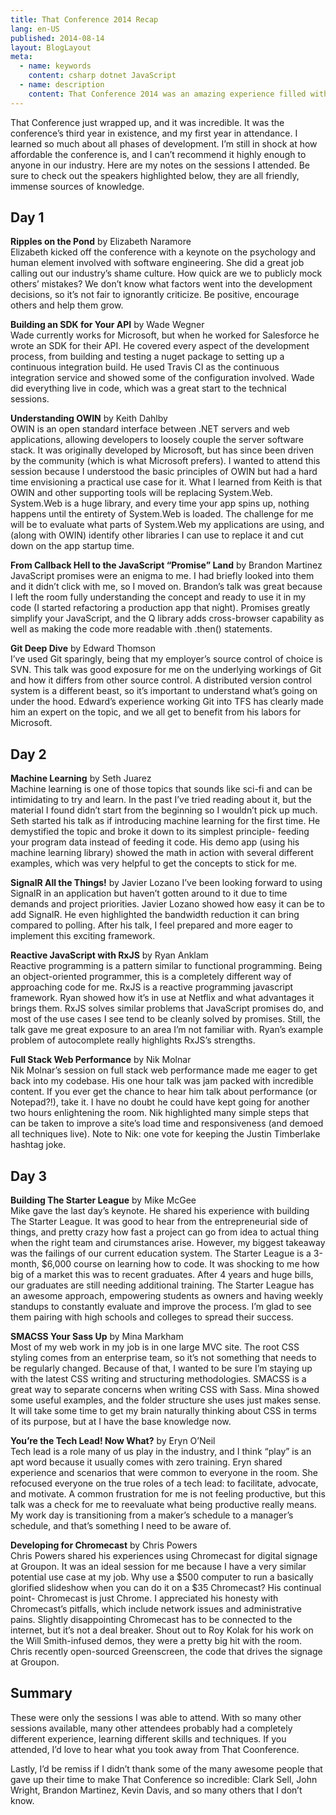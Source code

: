```yaml
---
title: That Conference 2014 Recap
lang: en-US
published: 2014-08-14
layout: BlogLayout
meta:
  - name: keywords
    content: csharp dotnet JavaScript
  - name: description
    content: That Conference 2014 was an amazing experience filled with meeting new people, leveling up skills, and learning new tools.
---
```


That Conference just wrapped up, and it was incredible. It was the conference’s third year in existence, and my first year in attendance. I learned so much about all phases of development. I’m still in shock at how affordable the conference is, and I can’t recommend it highly enough to anyone in our industry. Here are my notes on the sessions I attended. Be sure to check out the speakers highlighted below, they are all friendly, immense sources of knowledge.

## Day 1
**Ripples on the Pond** by Elizabeth Naramore  
Elizabeth kicked off the conference with a keynote on the psychology and human element involved with software engineering. She did a great job calling out our industry’s shame culture. How quick are we to publicly mock others’ mistakes? We don’t know what factors went into the development decisions, so it’s not fair to ignorantly criticize. Be positive, encourage others and help them grow.

**Building an SDK for Your API** by Wade Wegner  
Wade currently works for Microsoft, but when he worked for Salesforce he wrote an SDK for their API. He covered every aspect of the development process, from building and testing a nuget package to setting up a continuous integration build. He used Travis CI as the continuous integration service and showed some of the configuration involved. Wade did everything live in code, which was a great start to the technical sessions.

**Understanding OWIN** by Keith Dahlby  
OWIN is an open standard interface between .NET servers and web applications, allowing developers to loosely couple the server software stack. It was originally developed by Microsoft, but has since been driven by the community (which is what Microsoft prefers). I wanted to attend this session because I understood the basic principles of OWIN but had a hard time envisioning a practical use case for it. What I learned from Keith is that OWIN and other supporting tools will be replacing System.Web. System.Web is a huge library, and every time your app spins up, nothing happens until the entirety of System.Web is loaded. The challenge for me will be to evaluate what parts of System.Web my applications are using, and (along with OWIN) identify other libraries I can use to replace it and cut down on the app startup time.

**From Callback Hell to the JavaScript “Promise” Land** by Brandon Martinez  
JavaScript promises were an enigma to me. I had briefly looked into them and it didn’t click with me, so I moved on. Brandon’s talk was great because I left the room fully understanding the concept and ready to use it in my code (I started refactoring a production app that night). Promises greatly simplify your JavaScript, and the Q library adds cross-browser capability as well as making the code more readable with .then() statements.

**Git Deep Dive** by Edward Thomson  
I’ve used Git sparingly, being that my employer’s source control of choice is SVN. This talk was good exposure for me on the underlying workings of Git and how it differs from other source control. A distributed version control system is a different beast, so it’s important to understand what’s going on under the hood. Edward’s experience working Git into TFS has clearly made him an expert on the topic, and we all get to benefit from his labors for Microsoft.

## Day 2
**Machine Learning** by Seth Juarez  
Machine learning is one of those topics that sounds like sci-fi and can be intimidating to try and learn. In the past I’ve tried reading about it, but the material I found didn’t start from the beginning so I wouldn’t pick up much. Seth started his talk as if introducing machine learning for the first time. He demystified the topic and broke it down to its simplest principle- feeding your program data instead of feeding it code. His demo app (using his machine learning library) showed the math in action with several different examples, which was very helpful to get the concepts to stick for me.

**SignalR All the Things!** by Javier Lozano
I’ve been looking forward to using SignalR in an application but haven’t gotten around to it due to time demands and project priorities. Javier Lozano showed how easy it can be to add SignalR. He even highlighted the bandwidth reduction it can bring compared to polling. After his talk, I feel prepared and more eager to implement this exciting framework.

**Reactive JavaScript with RxJS** by Ryan Anklam  
Reactive programming is a pattern similar to functional programming. Being an object-oriented programmer, this is a completely different way of approaching code for me. RxJS is a reactive programming javascript framework. Ryan showed how it’s in use at Netflix and what advantages it brings them. RxJS solves similar problems that JavaScript promises do, and most of the use cases I see tend to be cleanly solved by promises. Still, the talk gave me great exposure to an area I’m not familiar with. Ryan’s example problem of autocomplete really highlights RxJS’s strengths.

**Full Stack Web Performance** by Nik Molnar  
Nik Molnar’s session on full stack web performance made me eager to get back into my codebase. His one hour talk was jam packed with incredible content. If you ever get the chance to hear him talk about performance (or Notepad?!), take it. I have no doubt he could have kept going for another two hours enlightening the room. Nik highlighted many simple steps that can be taken to improve a site’s load time and responsiveness (and demoed all techniques live). Note to Nik: one vote for keeping the Justin Timberlake hashtag joke.

## Day 3
**Building The Starter League** by Mike McGee  
Mike gave the last day’s keynote. He shared his experience with building The Starter League. It was good to hear from the entrepreneurial side of things, and pretty crazy how fast a project can go from idea to actual thing when the right team and cirumstances arise. However, my biggest takeaway was the failings of our current education system. The Starter League is a 3-month, $6,000 course on learning how to code. It was shocking to me how big of a market this was to recent graduates. After 4 years and huge bills, our graduates are still needing additional training. The Starter League has an awesome approach, empowering students as owners and having weekly standups to constantly evaluate and improve the process. I’m glad to see them pairing with high schools and colleges to spread their success.

**SMACSS Your Sass Up** by Mina Markham  
Most of my web work in my job is in one large MVC site. The root CSS styling comes from an enterprise team, so it’s not something that needs to be regularly changed. Because of that, I wanted to be sure I’m staying up with the latest CSS writing and structuring methodologies. SMACSS is a great way to separate concerns when writing CSS with Sass. Mina showed some useful examples, and the folder structure she uses just makes sense. It will take some time to get my brain naturally thinking about CSS in terms of its purpose, but at I have the base knowledge now.

**You’re the Tech Lead! Now What?** by Eryn O’Neil  
Tech lead is a role many of us play in the industry, and I think “play” is an apt word because it usually comes with zero training. Eryn shared experience and scenarios that were common to everyone in the room. She refocused everyone on the true roles of a tech lead: to facilitate, advocate, and motivate. A common frustration for me is not feeling productive, but this talk was a check for me to reevaluate what being productive really means. My work day is transitioning from a maker’s schedule to a manager’s schedule, and that’s something I need to be aware of.

**Developing for Chromecast** by Chris Powers  
Chris Powers shared his experiences using Chromecast for digital signage at Groupon. It was an ideal session for me because I have a very similar potential use case at my job. Why use a $500 computer to run a basically glorified slideshow when you can do it on a $35 Chromecast? His continual point- Chromecast is just Chrome. I appreciated his honesty with Chromecast’s pitfalls, which include network issues and administrative pains. Slightly disappointing Chromecast has to be connected to the internet, but it’s not a deal breaker. Shout out to Roy Kolak for his work on the Will Smith-infused demos, they were a pretty big hit with the room. Chris recently open-sourced Greenscreen, the code that drives the signage at Groupon.

## Summary
These were only the sessions I was able to attend. With so many other sessions available, many other attendees probably had a completely different experience, learning different skills and techniques. If you attended, I’d love to hear what you took away from That Coonference.

Lastly, I’d be remiss if I didn’t thank some of the many awesome people that gave up their time to make That Conference so incredible: Clark Sell, John Wright, Brandon Martinez, Kevin Davis, and so many others that I don’t know.
